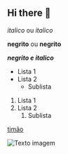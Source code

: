 ## Hi there 👋

<!-- Cabeçalhos -->

*italico* ou _italico_

**negrito** ou __negrito__

___negrito e italico___

- Lista 1
- Lista 2
  - Sublista

1. Lista 1
2. Lista 2
   1. Sublista

[timão](https://www.camarotedotorcedor.com.br/wp-content/uploads/2021/10/D_NQ_NP_751525-MLB47044294314_082021-O.jpg)

![Texto imagem](https://www.camarotedotorcedor.com.br/wp-content/uploads/2021/10/D_NQ_NP_751525-MLB47044294314_082021-O.jpg)


<!--
**robinsondl/robinsondl** is a ✨ _special_ ✨ repository because its `README.md` (this file) appears on your GitHub profile.

Here are some ideas to get you started:

- 🔭 I’m currently working on ...
- 🌱 I’m currently learning ...
- 👯 I’m looking to collaborate on ...
- 🤔 I’m looking for help with ...
- 💬 Ask me about ...
- 📫 How to reach me: ...
- 😄 Pronouns: ...
- ⚡ Fun fact: ...
-->
